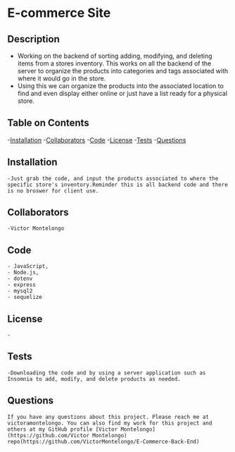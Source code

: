 # E-commerce Site
  
  ## Description
  - Working on the backend of sorting adding, modifying, and deleting items from a stores inventory. This works on all the backend of the server to organize the products into categories and tags associated with where it would go in the store.
  - Using this we can organize the products into the associated location to find and even display either online or just have a list ready for a physical store.
  
  ## Table on Contents
  
  -[Installation](#installation)
  -[Collaborators](#collaborators)
  -[Code](#code)
  -[License](#license)
  -[Tests](#tests)
  -[Questions](#questions)
  
  ## Installation
    -Just grab the code, and input the products associated to where the specific store's inventory.Reminder this is all backend code and there is no broswer for client use.
   
  ## Collaborators
    -Victor Montelongo
  
  ## Code
    - JavaScript, 
    - Node.js,
    - dotenv
    - express
    - mysql2
    - sequelize
  
  ## License
    -
    
  ## Tests
    -Downloading the code and by using a server application such as Insomnia to add, modify, and delete products as needed.
  

  ## Questions
    If you have any questions about this project. Please reach me at victoramontelongo. You can also find my work for this project and others at my GitHub profile [Victor Montelongo](https://github.com/Victor Montelongo) repo(https://github.com/VictorMontelongo/E-Commerce-Back-End)
  
  
